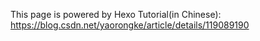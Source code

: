 This page is powered by Hexo
Tutorial(in Chinese): https://blog.csdn.net/yaorongke/article/details/119089190

